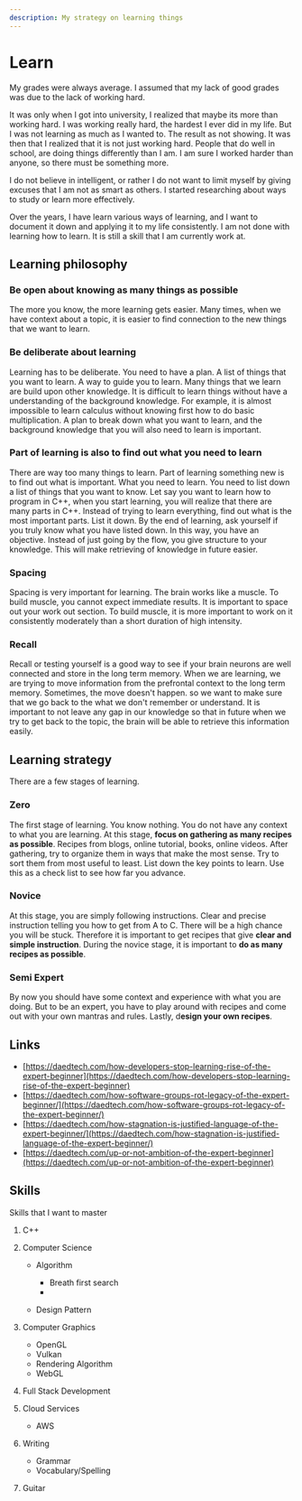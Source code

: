 ```yaml
---
description: My strategy on learning things
---
```


# Learn

My grades were always average. I assumed that my lack of good grades was due to the lack of working hard. 

It was only when I got into university, I realized that maybe its more than working hard. I was working really hard, the hardest I ever did in my life. But I was not learning as much as I wanted to. The result as not showing. It was then that I realized that it is not just working hard. People that do well in school, are doing things differently than I am. I am sure I worked harder than anyone, so there must be something more. 

I do not believe in intelligent, or rather I do not want to limit myself by giving excuses that I am not as smart as others. I started researching about ways to study or learn more effectively. 

Over the years, I have learn various ways of learning, and I want to document it down and applying it to my life consistently. I am not done with learning how to learn. It is still a skill that I am currently work at. 

## Learning philosophy

### Be open about knowing as many things as possible

The more you know, the more learning gets easier. Many times, when we have context about a topic, it is easier to find connection to the new things that we want to learn. 

### Be deliberate about learning

Learning has to be deliberate. You need to have a plan. A list of things that you want to learn. A way to guide you to learn. Many things that we learn are build upon other knowledge. It is difficult to learn things without have a understanding of the background knowledge. For example, it is almost impossible to learn calculus without knowing first how to do basic multiplication. A plan to break down what you want to learn, and the background knowledge that you will also need to learn is important. 

### Part of learning is also to find out what you need to learn

There are way too many things to learn. Part of learning something new is to find out what is important. What you need to learn. You need to list down a list of things that you want to know. Let say you want to learn how to program in C++, when you start learning, you will realize that there are many parts in C++. Instead of trying to learn everything, find out what is the most important parts. List it down. By the end of learning, ask yourself if you truly know what you have listed down. In this way, you have an objective. Instead of just going by the flow, you give structure to your knowledge. This will make retrieving of knowledge in future easier. 

### Spacing 

Spacing is very important for learning. The brain works like a muscle. To build muscle, you cannot expect immediate results. It is important to space out your work out section. To build muscle, it is more important to work on it consistently moderately than a short duration of high intensity.  

### Recall

Recall or testing yourself is a good way to see if your brain neurons are well connected and store in the long term memory. When we are learning, we are trying to move information from the prefrontal context to the long term memory. Sometimes, the move doesn't happen. so we want to make sure that we go back to the what we don't remember or understand. It is important to not leave any gap in our knowledge so that in future when we try to get back to the topic, the brain will be able to retrieve this information easily. 

## Learning strategy

There are a few stages of learning.

### Zero

The first stage of learning. You know nothing. You do not have any context to what you are learning. At this stage, **focus on gathering as many recipes as possible**. Recipes from blogs, online tutorial, books, online videos. After gathering, try to organize them in ways that make the most sense. Try to sort them from most useful to least. List down the key points to learn. Use this as a check list to see how far you advance. 

### Novice <a id="novice"></a>

At this stage, you are simply following instructions. Clear and precise instruction telling you how to get from A to C. There will be a high chance you will be stuck. Therefore it is important to get recipes that give **clear and simple instruction**. During the novice stage, it is important to **do as many recipes as possible**.

### Semi Expert <a id="semi-expert"></a>

By now you should have some context and experience with what you are doing. But to be an expert, you have to play around with recipes and come out with your own mantras and rules. Lastly, d**esign your own recipes**.[ ](https://www.facebook.com/sharer/sharer.php?u=https%3A%2F%2Fdavidseah.github.io%2Fgoals%2FZero-To-Semi-Expert%2F)

## Links

* [https://daedtech.com/how-developers-stop-learning-rise-of-the-expert-beginner](https://daedtech.com/how-developers-stop-learning-rise-of-the-expert-beginner)
* [https://daedtech.com/how-software-groups-rot-legacy-of-the-expert-beginner/](https://daedtech.com/how-software-groups-rot-legacy-of-the-expert-beginner/)
* [https://daedtech.com/how-stagnation-is-justified-language-of-the-expert-beginner/](https://daedtech.com/how-stagnation-is-justified-language-of-the-expert-beginner/)
* [https://daedtech.com/up-or-not-ambition-of-the-expert-beginner](https://daedtech.com/up-or-not-ambition-of-the-expert-beginner)

## Skills

Skills that I want to master

1. C++ 
2. Computer Science

   * Algorithm
     * Breath first search
     * 



   * Design Pattern

3. Computer Graphics 
   * OpenGL
   * Vulkan
   * Rendering Algorithm
   * WebGL
4. Full Stack Development
5. Cloud Services 
   * AWS
6. Writing
   * Grammar
   * Vocabulary/Spelling
7. Guitar





